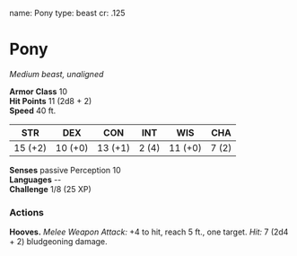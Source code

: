 name: Pony
type: beast
cr: .125

# Pony 
_Medium beast, unaligned_

**Armor Class** 10    
**Hit Points** 11 (2d8 + 2)    
**Speed** 40 ft. 

| STR     | DEX     | CON     | INT     | WIS     | CHA     |
|---------|---------|---------|---------|---------|---------|
| 15 (+2) | 10 (+0) | 13 (+1) | 2 (4)  | 11 (+0) | 7 (2)  |  

**Senses** passive Perception 10    
**Languages** --    
**Challenge** 1/8 (25 XP) 

### Actions 
**Hooves.** _Melee Weapon Attack:_ +4 to hit, reach 5 ft., one target. _Hit:_ 7 (2d4 + 2) bludgeoning damage.